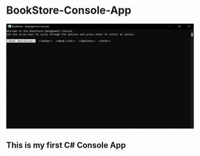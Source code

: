 # BookStore-Console-App

![banner picture](https://github.com/yucedemirayak/BookStore-Console-App/blob/master/Images/readme-banner.png)

## This is my first C# Console App
